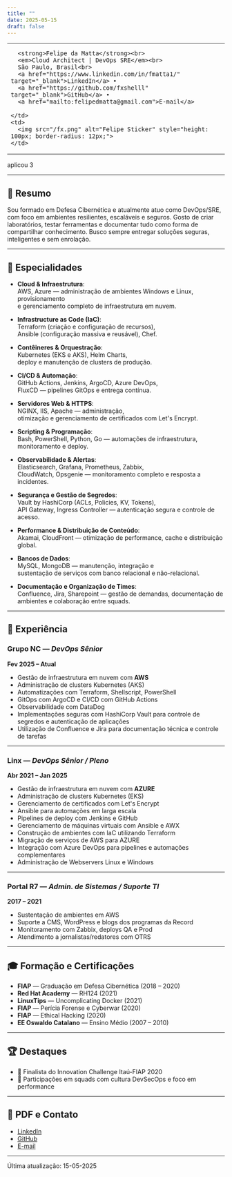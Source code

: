 ```yaml
---
title: ""
date: 2025-05-15
draft: false
---
```


<table>
  <tr>
    <td style="vertical-align: top; padding-right: 20px;">

      <strong>Felipe da Matta</strong><br>
      <em>Cloud Architect | DevOps SRE</em><br>
      São Paulo, Brasil<br>
      <a href="https://www.linkedin.com/in/fmatta1/" target="_blank">LinkedIn</a> •
      <a href="https://github.com/fxshelll" target="_blank">GitHub</a> •
      <a href="mailto:felipedmatta@gmail.com">E-mail</a>

    </td>
    <td>
      <img src="/fx.png" alt="Felipe Sticker" style="height: 100px; border-radius: 12px;">
    </td>

  </tr>
</table>

aplicou 3

---

## 🧠 Resumo

Sou formado em Defesa Cibernética e atualmente atuo como DevOps/SRE, com foco em ambientes resilientes, escaláveis e seguros. Gosto de criar laboratórios, testar ferramentas e documentar tudo como forma de compartilhar conhecimento. Busco sempre entregar soluções seguras, inteligentes e sem enrolação.

---

## 🚀 Especialidades

- **Cloud & Infraestrutura**:  
  AWS, Azure — administração de ambientes Windows e Linux, provisionamento  
  e gerenciamento completo de infraestrutura em nuvem.

- **Infrastructure as Code (IaC)**:  
  Terraform (criação e configuração de recursos),  
  Ansible (configuração massiva e reusável), Chef.

- **Contêineres & Orquestração**:  
  Kubernetes (EKS e AKS), Helm Charts,  
  deploy e manutenção de clusters de produção.

- **CI/CD & Automação**:  
  GitHub Actions, Jenkins, ArgoCD, Azure DevOps,  
  FluxCD — pipelines GitOps e entrega contínua.

- **Servidores Web & HTTPS**:  
  NGINX, IIS, Apache — administração,  
  otimização e gerenciamento de certificados com Let's Encrypt.

- **Scripting & Programação**:  
  Bash, PowerShell, Python, Go — automações de infraestrutura,  
  monitoramento e deploy.

- **Observabilidade & Alertas**:  
  Elasticsearch, Grafana, Prometheus, Zabbix,  
  CloudWatch, Opsgenie — monitoramento completo e resposta a incidentes.

- **Segurança e Gestão de Segredos**:  
  Vault by HashiCorp (ACLs, Policies, KV, Tokens),  
  API Gateway, Ingress Controller — autenticação segura e controle de acesso.

- **Performance & Distribuição de Conteúdo**:  
  Akamai, CloudFront — otimização de performance, cache e distribuição global.

- **Bancos de Dados**:  
  MySQL, MongoDB — manutenção, integração e  
  sustentação de serviços com banco relacional e não-relacional.

- **Documentação e Organização de Times**:  
  Confluence, Jira, Sharepoint — gestão de demandas, documentação de ambientes e colaboração entre squads.

---

## 💼 Experiência

### Grupo NC — _DevOps Sênior_

**Fev 2025 – Atual**

- Gestão de infraestrutura em nuvem com **AWS**
- Administração de clusters Kubernetes (AKS)
- Automatizações com Terraform, Shellscript, PowerShell
- GitOps com ArgoCD e CI/CD com GitHub Actions
- Observabilidade com DataDog
- Implementações seguras com HashiCorp Vault para controle de segredos e autenticação de aplicações
- Utilização de Confluence e Jira para documentação técnica e controle de tarefas

---

### Linx — _DevOps Sênior / Pleno_

**Abr 2021 – Jan 2025**

- Gestão de infraestrutura em nuvem com **AZURE**
- Administração de clusters Kubernetes (EKS)
- Gerenciamento de certificados com Let's Encrypt
- Ansible para automações em larga escala
- Pipelines de deploy com Jenkins e GitHub
- Gerenciamento de máquinas virtuais com Ansible e AWX
- Construção de ambientes com IaC utilizando Terraform
- Migração de serviços de AWS para AZURE
- Integração com Azure DevOps para pipelines e automações complementares
- Administração de Webservers Linux e Windows

---

### Portal R7 — _Admin. de Sistemas / Suporte TI_

**2017 – 2021**

- Sustentação de ambientes em AWS
- Suporte a CMS, WordPress e blogs dos programas da Record
- Monitoramento com Zabbix, deploys QA e Prod
- Atendimento a jornalistas/redatores com OTRS

---

## 🎓 Formação e Certificações

- **FIAP** — Graduação em Defesa Cibernética (2018 – 2020)
- **Red Hat Academy** — RH124 (2021)
- **LinuxTips** — Uncomplicating Docker (2021)
- **FIAP** — Perícia Forense e Cyberwar (2020)
- **FIAP** — Ethical Hacking (2020)
- **EE Oswaldo Catalano** — Ensino Médio (2007 – 2010)

---

## 🏆 Destaques

- 🏅 Finalista do Innovation Challenge Itaú-FIAP 2020
- 🤝 Participações em squads com cultura DevSecOps e foco em performance

---

## 📎 PDF e Contato

- [LinkedIn](https://www.linkedin.com/in/fmatta)
- [GitHub](https://github.com/fxshelll)
- [E-mail](mailto:felipepmatta@gmail.com)

---

Última atualização: 15-05-2025
